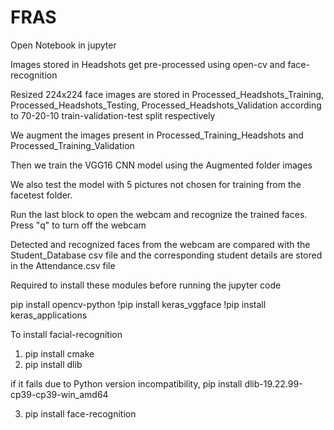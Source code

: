 # FRAS
Open Notebook in jupyter

Images stored in Headshots get pre-processed using open-cv and face-recognition

Resized 224x224 face images are stored in Processed_Headshots_Training, Processed_Headshots_Testing, Processed_Headshots_Validation according to 70-20-10 train-validation-test split respectively

We augment the images present in Processed_Training_Headshots and Processed_Training_Validation

Then we train the VGG16 CNN model using the Augmented folder images

We also test the model with 5 pictures not chosen for training from the facetest folder.

Run the last block to open the webcam and recognize the trained faces. Press "q" to turn off the webcam 

Detected and recognized faces from the webcam are compared with the Student_Database csv file and the corresponding student details are stored in the Attendance.csv file

Required to install these modules before running the jupyter code

pip install opencv-python
!pip install keras_vggface
!pip install keras_applications

To install facial-recognition
1. pip install cmake
2. pip install dlib

if it fails due to Python version incompatibility,
pip install dlib-19.22.99-cp39-cp39-win_amd64 

3. pip install face-recognition
